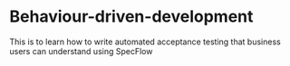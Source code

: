 # Behaviour-driven-development

This is to learn how to write automated acceptance testing that business users can understand using SpecFlow